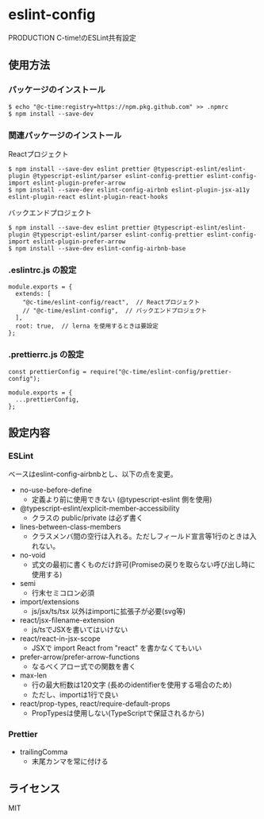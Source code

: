 # eslint-config

PRODUCTION C-time!のESLint共有設定

## 使用方法

### パッケージのインストール

```
$ echo "@c-time:registry=https://npm.pkg.github.com" >> .npmrc
$ npm install --save-dev 
```

### 関連パッケージのインストール

Reactプロジェクト

```
$ npm install --save-dev eslint prettier @typescript-eslint/eslint-plugin @typescript-eslint/parser eslint-config-prettier eslint-config-import eslint-plugin-prefer-arrow
$ npm install --save-dev eslint-config-airbnb eslint-plugin-jsx-a11y eslint-plugin-react eslint-plugin-react-hooks
```

バックエンドプロジェクト

```
$ npm install --save-dev eslint prettier @typescript-eslint/eslint-plugin @typescript-eslint/parser eslint-config-prettier eslint-config-import eslint-plugin-prefer-arrow
$ npm install --save-dev eslint-config-airbnb-base
```

### .eslintrc.js の設定

```
module.exports = {
  extends: [
    "@c-time/eslint-config/react",  // Reactプロジェクト
    // "@c-time/eslint-config",  // バックエンドプロジェクト
  ],
  root: true,  // lerna を使用するときは要設定
};
```

### .prettierrc.js の設定

```
const prettierConfig = require("@c-time/eslint-config/prettier-config");

module.exports = {
  ...prettierConfig,
};
```

## 設定内容

### ESLint

ベースはeslint-config-airbnbとし、以下の点を変更。

- no-use-before-define
    - 定義より前に使用できない (@typescript-eslint 側を使用)
- @typescript-eslint/explicit-member-accessibility
    - クラスの public/private は必ず書く
- lines-between-class-members
    - クラスメンバ間の空行は入れる。ただしフィールド宣言等1行のときは入れない。
- no-void
    - 式文の最初に書くものだけ許可(Promiseの戻りを取らない呼び出し時に使用する)
- semi
    - 行末セミコロン必須
- import/extensions
    - js/jsx/ts/tsx 以外はimportに拡張子が必要(svg等)
- react/jsx-filename-extension
    - js/tsでJSXを書いてはいけない
- react/react-in-jsx-scope
    - JSXで import React from "react" を書かなくてもいい
- prefer-arrow/prefer-arrow-functions
    - なるべくアロー式での関数を書く
- max-len
    - 行の最大桁数は120文字 (長めのidentifierを使用する場合のため)
    - ただし、importは1行で良い
- react/prop-types, react/require-default-props
    - PropTypesは使用しない(TypeScriptで保証されるから)

### Prettier

- trailingComma
   - 末尾カンマを常に付ける

## ライセンス

MIT
